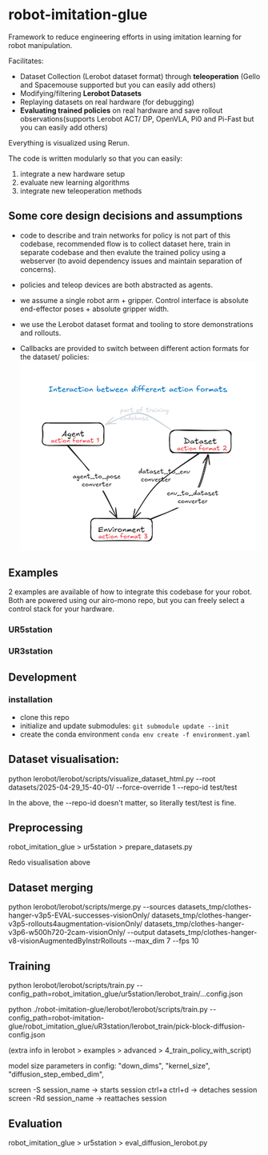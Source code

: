 # robot-imitation-glue

Framework to reduce engineering efforts in using imitation learning for robot manipulation.

Facilitates:
- Dataset Collection (Lerobot dataset format) through **teleoperation** (Gello and Spacemouse supported but you can easily add others)
- Modifying/filtering **Lerobot Datasets**
- Replaying datasets on real hardware (for debugging)
- **Evaluating trained policies** on real hardware and save rollout observations(supports Lerobot ACT/ DP, OpenVLA, Pi0 and Pi-Fast but you can easily add others)

Everything is visualized using Rerun.


The code is written modularly so that you can easily:

1) integrate a new hardware setup
2) evaluate new learning algorithms
3) integrate new teleoperation methods


## Some core design decisions and assumptions

- code to describe and train networks for policy is not part of this codebase, recommended flow is to collect dataset here, train in separate codebase and then evalute the trained policy using a webserver (to avoid dependency issues and maintain separation of concerns).

- policies and teleop devices are both abstracted as agents.

- we assume a single robot arm + gripper. Control interface is absolute end-effector poses + absolute gripper width.

- we use the Lerobot dataset format and tooling to store demonstrations and rollouts.

- Callbacks are provided to switch between different action formats for the dataset/ policies:
![](docs/action-flow.png)


## Examples

2 examples are available of how to integrate this codebase for your robot.
Both are powered using our airo-mono repo, but you can freely select a control stack for your hardware.

### UR5station

### UR3station


## Development

### installation

- clone this repo
- initialize and update submodules: `git submodule update --init`
- create the conda environment `conda env create -f environment.yaml`


## Dataset visualisation:

python lerobot/lerobot/scripts/visualize_dataset_html.py   --root datasets/2025-04-29_15-40-01/ --force-override 1 --repo-id test/test

In the above, the --repo-id doesn't matter, so literally test/test is fine.

## Preprocessing

robot_imitation_glue > ur5station > prepare_datasets.py

Redo visualisation above

## Dataset merging

python lerobot/lerobot/scripts/merge.py --sources datasets_tmp/clothes-hanger-v3p5-EVAL-successes-visionOnly/ datasets_tmp/clothes-hanger-v3p5-rollouts4augmentation-visionOnly/ datasets_tmp/clothes-hanger-v3p6-w500h720-2cam-visionOnly/ --output datasets_tmp/clothes-hanger-v8-visionAugmentedByInstrRollouts --max_dim 7 --fps 10

## Training

python lerobot/lerobot/scripts/train.py --config_path=robot_imitation_glue/ur5station/lerobot_train/...config.json

python ./robot-imitation-glue/lerobot/lerobot/scripts/train.py --config_path=robot-imitation-glue/robot_imitation_glue/uR3station/lerobot_train/pick-block-diffusion-config.json

(extra info in lerobot > examples > advanced > 4_train_policy_with_script)

model size parameters in config: "down_dims", "kernel_size", "diffusion_step_embed_dim",


screen -S session_name -> starts session
ctrl+a ctrl+d -> detaches session
screen -Rd session_name -> reattaches session

## Evaluation

robot_imitation_glue > ur5station > eval_diffusion_lerobot.py